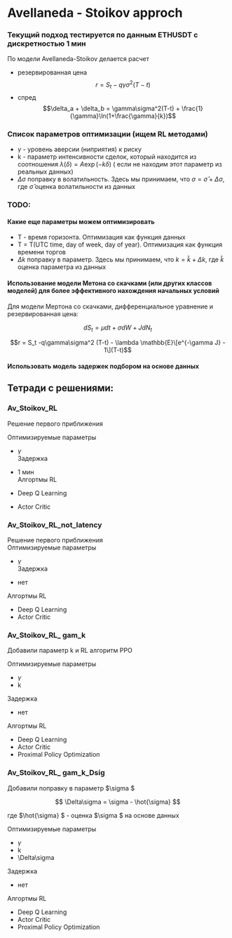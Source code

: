 # Avellaneda - Stoikov approch
### Текущий подход тестируется по данным ETHUSDT с дискретностью 1 мин


По модели Avellaneda-Stoikov делается расчет 
- резервированная цена
$$r = S_t -q\gamma\sigma^2(T-t)$$
- спред
$$\delta_a + \delta_b = \gamma\sigma^2(T-t) + \frac{1}{\gamma}\ln(1+\frac{\gamma}{k})$$

### Список параметров оптимизации (ищем RL методами)
- $\gamma$ - уровень аверсии (ниприятия) к риску
- k - параметр интенсивности сделок, который находится из соотношения $\lambda(\delta) = A\exp(-k\delta)$ ( если не находим этот параметр из реальных данных)
- $\Delta\sigma$ поправку в волатильность. Здесь мы принимаем, что $\sigma = \hat\sigma + \Delta\sigma$, где $\hat\sigma$ оценка волатильности из данных

### TODO:

#### Какие еще параметры можем оптимизировать
- T - время горизонта. Оптимизация как функция данных
- T = T(UTC time, day of week, day of year). Оптимизация как функция времени торгов
- $\Delta k$ поправку в параметр. Здесь мы принимаем, что $k = \hat{k} + \Delta k$, где $\hat{k}$ оценка параметра из данных

#### Использование модели Метона со скачками (или других классов моделей) для более эффективного нахождения начальных условий
Для модели Мертона со скачками, дифференциальное уравнение и резервированная цена:

$$ dS_t = \mu dt +\sigma dW +JdN_t$$

$$r = S_t -q\gamma\sigma^2 (T-t) - \lambda \mathbb{E}\[e^{-\gamma J} - 1\](T-t)$$

#### Использовать модель задержек подбором на основе данных

## Тетради с решениями:  
### Av_Stoikov_RL
Решение первого приближения  

Оптимизируемые параметры  

- $\gamma$  
Задержка

- 1 мин  
Алгортмы RL
 
- Deep Q Learning  
- Actor Critic

### Av_Stoikov_RL_not_latency  
Решение первого приближения  
Оптимизируемые параметры     
- $\gamma$   
Задержка

- нет
  
Алгортмы RL

- Deep Q Learning  
- Actor Critic

### Av_Stoikov_RL_ gam_k 
Добавили параметр k и RL алгоритм PPO  

Оптимизируемые параметры    

- $\gamma$
- k
  
Задержка

- нет
  
Алгортмы RL

- Deep Q Learning   
- Actor Critic
- Proximal Policy Optimization

### Av_Stoikov_RL_ gam_k_Dsig 
Добавили поправку в параметр $\sigma $

$$ \Delta\sigma = \sigma - \hot{\sigma} $$

где $\hot{\sigma} $ - оценка $\sigma $ на основе данных

Оптимизируемые параметры    

- $\gamma$
- k
- \Delta\sigma
  
Задержка

- нет
  
Алгортмы RL

- Deep Q Learning   
- Actor Critic
- Proximal Policy Optimization
